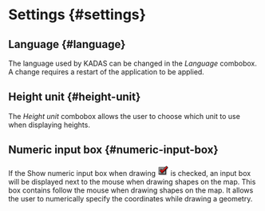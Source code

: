 # Settings {#settings}

## Language {#language}

The language used by KADAS can be changed in the *Language* combobox. A change requires a restart of the application to be applied.

## Height unit {#height-unit}

The *Height unit* combobox allows the user to choose which unit to use when displaying heights.

## Numeric input box {#numeric-input-box}

If the Show numeric input box when drawing <a href="../../images/checkbox.png" class="reference internal"><img src="../../images/checkbox.png" alt="checkbox" /></a> is checked, an input box will be displayed next to the mouse when drawing shapes on the map. This box contains follow the mouse when drawing shapes on the map. It allows the user to numerically specify the coordinates while drawing a geometry.
